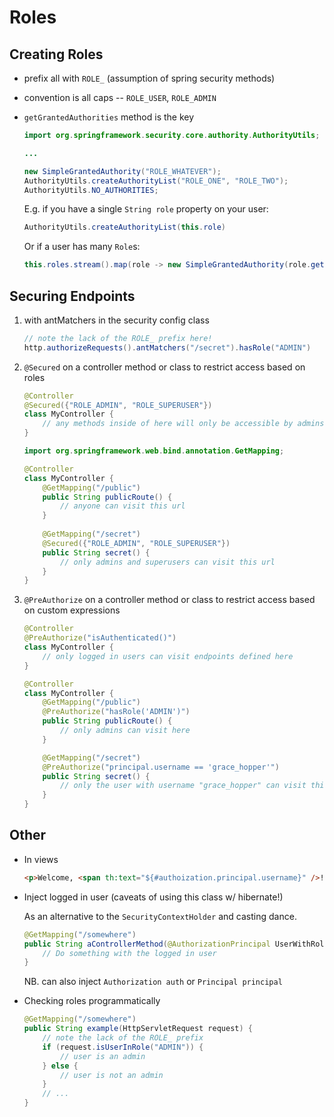 # Roles

## Creating Roles

- prefix all with `ROLE_` (assumption of spring security methods)
  
- convention is all caps -- `ROLE_USER`, `ROLE_ADMIN`
  
- `getGrantedAuthorities` method is the key

    ```java
    import org.springframework.security.core.authority.AuthorityUtils;

    ...

    new SimpleGrantedAuthority("ROLE_WHATEVER");
    AuthorityUtils.createAuthorityList("ROLE_ONE", "ROLE_TWO");
    AuthorityUtils.NO_AUTHORITIES;
    ```

    E.g. if you have a single `String role` property on your user:

    ```java
    AuthorityUtils.createAuthorityList(this.role)
    ```

    Or if a user has many `Role`s:

    ```java
    this.roles.stream().map(role -> new SimpleGrantedAuthority(role.getName()))
    ```

## Securing Endpoints

1. with antMatchers in the security config class
   
    ```java
    // note the lack of the ROLE_ prefix here!
    http.authorizeRequests().antMatchers("/secret").hasRole("ADMIN")
    ```

1. `@Secured` on a controller method or class to restrict access based on roles

    ```java
    @Controller
    @Secured({"ROLE_ADMIN", "ROLE_SUPERUSER"})
    class MyController {
        // any methods inside of here will only be accessible by admins or superusers
    }
    ```

    ```java
    import org.springframework.web.bind.annotation.GetMapping;

    @Controller
    class MyController {
        @GetMapping("/public")
        public String publicRoute() {
            // anyone can visit this url
        }
        
        @GetMapping("/secret")
        @Secured({"ROLE_ADMIN", "ROLE_SUPERUSER"})
        public String secret() {
            // only admins and superusers can visit this url
        }
    }
    ```

1. `@PreAuthorize` on a controller method or class to restrict access based on custom expressions

    ```java
    @Controller
    @PreAuthorize("isAuthenticated()")
    class MyController {
        // only logged in users can visit endpoints defined here
    }
    ```

    ```java
    @Controller
    class MyController {
        @GetMapping("/public")
        @PreAuthorize("hasRole('ADMIN')")
        public String publicRoute() {
            // only admins can visit here
        }

        @GetMapping("/secret")
        @PreAuthorize("principal.username == 'grace_hopper'")
        public String secret() {
            // only the user with username "grace_hopper" can visit this route
        }
    }
    ```

## Other

- In views
  
    ```html
    <p>Welcome, <span th:text="${#authoization.principal.username}" />!</p>
    ```

- Inject logged in user (caveats of using this class w/ hibernate!)

    As an alternative to the `SecurityContextHolder` and casting dance.

    ```java
    @GetMapping("/somewhere")
    public String aControllerMethod(@AuthorizationPrincipal UserWithRoles loggedInUser) {
        // Do something with the logged in user
    }
    ```
  
    NB. can also inject `Authorization auth` or `Principal principal`

- Checking roles programmatically

    ```java
    @GetMapping("/somewhere")
    public String example(HttpServletRequest request) {
        // note the lack of the ROLE_ prefix
        if (request.isUserInRole("ADMIN")) {
            // user is an admin
        } else {
            // user is not an admin
        }
        // ... 
    }
    ```
